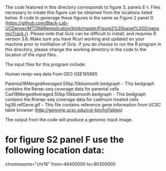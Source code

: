 The code featured in this directory corresponds to figure 3, panels E-I. Files necessary to create this figure can be obtained from the locations listed below. R code to generage these figures is the same as Figure 2 panel G (https://github.com/Black-Lab-UCDenver/MTDNARereplication/blob/master/Figure2%20panel%20G/genomicTrack.r). Please note that Gviz can be difficult to install, and requires R version 3.6. Make sure you have Rcurl working and updated on your machine prior to instillation of Gviz. If you do choose to run the R program in this directory, please change the working directory in the code to the location of the input files.

The input files for this program include:

Human rerep-seq data from GEO GSE165865

Parental18MergedAveraged.50bp.10kbsmooth.bedgraph - This bedgraph contains the Rerep-seq coverage data for parental cells
Cad18MergedAveraged.50bp.10kbsmooth.bedgraph - This bedgraph contains the Rrerep-seq coverage data for cadmium treated cells
hg38.refGene.gtf - This file contains reference gene information from UCSC table browser (http://genome.ucsc.edu/cgi-bin/hgTables)

The output from the code will produce a genomic track image.

# for figure S2 panel F use the following location data:
chromosome="chr16"
from=46400000 
to=90300000
